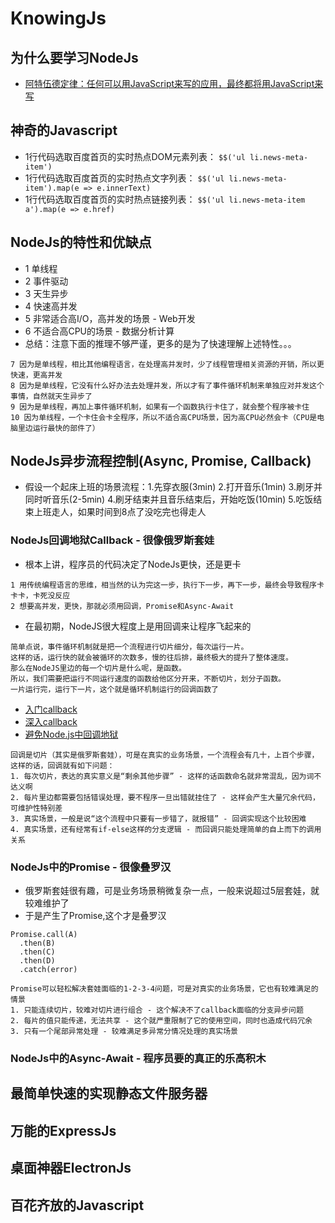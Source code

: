 # KnowingJs
## 为什么要学习NodeJs
- [阿特伍德定律：任何可以用JavaScript来写的应用，最终都将用JavaScript来写](https://blog.codinghorror.com/the-principle-of-least-power/)

## 神奇的Javascript
- 1行代码选取百度首页的实时热点DOM元素列表：
`$$('ul li.news-meta-item')`
- 1行代码选取百度首页的实时热点文字列表：
`$$('ul li.news-meta-item').map(e => e.innerText)`
- 1行代码选取百度首页的实时热点链接列表：
`$$('ul li.news-meta-item a').map(e => e.href)`

## NodeJs的特性和优缺点
- 1 单线程
- 2 事件驱动
- 3 天生异步
- 4 快速高并发
- 5 非常适合高I/O，高并发的场景 - Web开发
- 6 不适合高CPU的场景 - 数据分析计算
- 总结：注意下面的推理不够严谨，更多的是为了快速理解上述特性。。。
```
7 因为是单线程，相比其他编程语言，在处理高并发时，少了线程管理相关资源的开销，所以更快速，更高并发
8 因为是单线程，它没有什么好办法去处理并发，所以才有了事件循环机制来单独应对并发这个事情，自然就天生异步了
9 因为是单线程，再加上事件循环机制，如果有一个函数执行卡住了，就会整个程序被卡住
10 因为单线程，一个卡住会卡全程序，所以不适合高CPU场景，因为高CPU必然会卡（CPU是电脑里边运行最快的部件了）
```

## NodeJs异步流程控制(Async, Promise, Callback)
- 假设一个起床上班的场景流程：1.先穿衣服(3min) 2.打开音乐(1min) 3.刷牙并同时听音乐(2-5min) 4.刷牙结束并且音乐结束后，开始吃饭(10min) 5.吃饭结束上班走人，如果时间到8点了没吃完也得走人

### NodeJs回调地狱Callback - 很像俄罗斯套娃
- 根本上讲，程序员的代码决定了NodeJs更快，还是更卡
```
1 用传统编程语言的思维，相当然的认为完这一步，执行下一步，再下一步，最终会导致程序卡卡卡，卡死没反应
2 想要高并发，更快，那就必须用回调，Promise和Async-Await
```
- 在最初期，NodeJS很大程度上是用回调来让程序飞起来的
```
简单点说，事件循环机制就是把一个流程进行切片细分，每次运行一片。
这样的话，运行快的就会被循环的次数多，慢的往后排，最终极大的提升了整体速度。
那么在NodeJS里边的每一个切片是什么呢，是函数。
所以，我们需要把运行不同运行速度的函数给他区分开来，不断切片，划分子函数。
一片运行完，运行下一片，这个就是循环机制运行的回调函数了
```
- [入门callback](http://www.runoob.com/nodejs/nodejs-callback.html)
- [深入callback](https://blog.csdn.net/u013451157/article/details/78755708)
- [避免Node.js中回调地狱](https://www.cnblogs.com/greatluoluo/p/6288931.html)

```
回调是切片（其实是俄罗斯套娃），可是在真实的业务场景，一个流程会有几十，上百个步骤，这样的话，回调就有如下问题：
1. 每次切片，表达的真实意义是“剩余其他步骤” - 这样的话函数命名就非常混乱，因为词不达义啊
2. 每片里边都需要包括错误处理，要不程序一旦出错就挂住了 - 这样会产生大量冗余代码，可维护性特别差
3. 真实场景，一般是说“这个流程中只要有一步错了，就报错” - 回调实现这个比较困难
4. 真实场景，还有经常有if-else这样的分支逻辑 - 而回调只能处理简单的自上而下的调用关系
```

### NodeJs中的Promise - 很像叠罗汉
- 俄罗斯套娃很有趣，可是业务场景稍微复杂一点，一般来说超过5层套娃，就较难维护了
- 于是产生了Promise,这个才是叠罗汉
```
Promise.call(A)
  .then(B)
  .then(C)
  .then(D)
  .catch(error)
```

```
Promise可以轻松解决套娃面临的1-2-3-4问题，可是对真实的业务场景，它也有较难满足的情景
1. 只能连续切片，较难对切片进行组合 - 这个解决不了callback面临的分支异步问题
2. 每片的值只能传递，无法共享 - 这个就严重限制了它的使用空间，同时也造成代码冗余
3. 只有一个尾部异常处理 - 较难满足多异常分情况处理的真实场景
```
### NodeJs中的Async-Await - 程序员要的真正的乐高积木

## 最简单快速的实现静态文件服务器

## 万能的ExpressJs

## 桌面神器ElectronJs

## 百花齐放的Javascript

